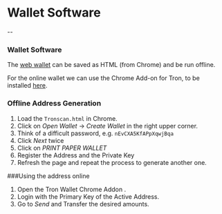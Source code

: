 # Wallet Software
--

### Wallet Software

The [web wallet](https://tronscan.org/#/wallet/new) can be saved as HTML (from Chrome) and be run offline.

For the online wallet we can use the Chrome Add-on for Tron, to be installed [here](<https://chrome.google.com/webstore/detail/tron-wallet/nlojapkcleceehbbknkkjamcpmaliabo>).

### Offline Address Generation

1. Load the `Tronscan.html` in Chrome.
2. Click on *Open Wallet* -> *Create Wallet* in the right upper corner.
3. Think of a difficult password, e.g. `nEvCXA5KfAPpXqwjBqa`
4. Click *Next* twice
5. Click on *PRINT PAPER WALLET*
5. Register the Address and the Private Key
6. Refresh the page and repeat the process to generate another one.

###Using the address online

1. Open the Tron Wallet Chrome Addon .
2. Login with the Primary Key of the Active Address.
3. Go to *Send* and Transfer the desired amounts.
